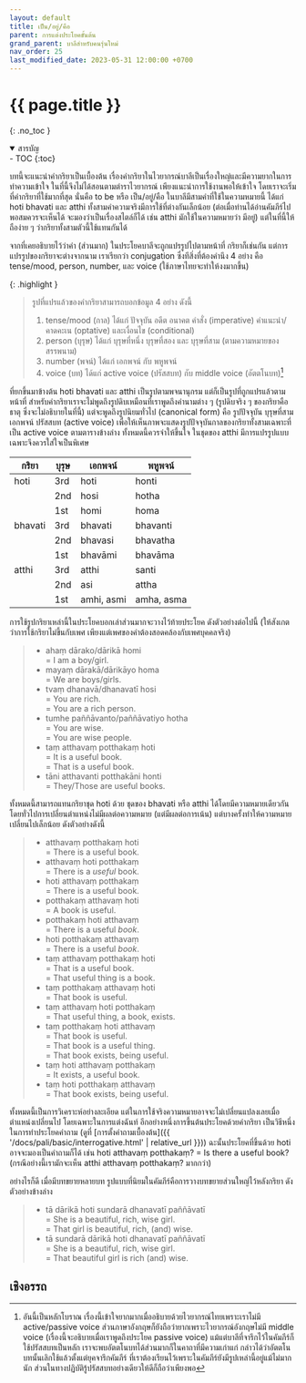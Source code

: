 ```yaml
---
layout: default
title: เป็น/อยู่/คือ
parent: การแต่งประโยคขั้นต้น
grand_parent: บาลีสำหรับคนรุ่นใหม่
nav_order: 25
last_modified_date: 2023-05-31 12:00:00 +0700
---
```


# {{ page.title  }}
{: .no_toc }

<details open markdown="block">
<summary>สารบัญ</summary>
- TOC
{:toc}
</details>

บทนี้จะแนะนำคำกริยาเป็นเบื้องต้น เรื่องคำกริยาในไวยากรณ์บาลีเป็นเรื่องใหญ่และมีความยากในการทำความเข้าใจ ในที่นี้จึงไม่ได้สอนตามตำราไวยากรณ์ เพียงแนะนำการใช้งานพอให้เข้าใจ โดยเราจะเริ่มที่คำกริยาที่ใช้มากที่สุด นั่นคือ to be หรือ เป็น/อยู่/คือ ในบาลีมีสามคำที่ใช้ในความหมายนี้ ได้แก่ hoti bhavati และ atthi ทั้งสามคำความจริงมีการใช้ที่ต่างกันเล็กน้อย (ต่อเมื่อท่านได้อ่านคัมภีร์ไปพอสมควรจะเห็นได้ จะมองว่าเป็นเรื่องสไตล์ก็ได้ เช่น atthi มักใช้ในความหมายว่า มีอยู่) แต่ในที่นี้ให้ถือง่าย ๆ ว่ากริยาทั้งสามตัวนี้ใช้แทนกันได้

จากที่เคยอธิบายไว้ว่าคำ (ส่วนมาก) ในประโยคบาลีจะถูกแปรรูปไปตามหน้าที่ กริยาก็เช่นกัน แต่การแปรรูปของกริยาจะต่างจากนาม เราเรียกว่า conjugation ซึ่งทีสิ่งที่ต้องคำนึง 4 อย่าง คือ tense/mood, person, number, และ voice (ใช้ภาษาไทยจะทำให้งงมากขึ้น)

{: .highlight }
> รูปที่แปรแล้วของคำกริยาสามารถบอกข้อมูล 4 อย่าง ดังนี้
> 1. tense/mood (กาล) ได้แก่ ปัจจุบัน อดีต อนาคต คำสั่ง (imperative) คำแนะนำ/คาดคะเน (optative) และเงื่อนไข (conditional)
> 2. person (บุรุษ) ได้แก่ บุรุษที่หนึ่ง บุรุษที่สอง และ บุรุษที่สาม (ตามความหมายของสรรพนาม)
> 3. number (พจน์) ได้แก่ เอกพจน์ กับ พหูพจน์
> 4. voice (บท) ได้แก่ active voice (ปรัสสบท) กับ middle voice (อัตตโนบท)[^voice]

[^voice]: อันนี้เป็นหลักโบราณ เรื่องนี้เข้าใจยากมากเมื่ออธิบายด้วยไวยากรณ์ไทยเพราะเราไม่มี active/passive voice ส่วนภาษาอังกฤษก็ยังถือว่ายากเพราะไวยากรณ์อังกฤษไม่มี middle voice (เรื่องนี้จะอธิบายเมื่อเราพูดถึงประโยค passive voice) แม้แต่บาลีที่จารึกไว้ในคัมภีร์ก็ใช้ปรัสสบทเป็นหลัก เราจะพบอัตตโนบทได้ส่วนมากก็ในคาถาที่มีความเก่าแก่ กล่าวได้ว่าอัตตโนบทนั้นเลิกใช้แล้วตั้งแต่ยุคจารึกคัมภีร์ ที่เราต้องเรียนไว้เพราะในคัมภีร์ยังมีรูปเหล่านี้อยู่แม้ไม่มากนัก ส่วนในทางปฏิบัติรู้ปรัสสบทอย่างเดียวให้ดีก็ถือว่าเพียงพอ

ที่ยกขึ้นมาข้างต้น hoti bhavati และ atthi เป็นรูปตามพจนานุกรม แต่ก็เป็นรูปที่ถูกแปรแล้วตามหน้าที่ สำหรับคำกริยาเราจะไม่พูดถึงรูปดิบเหมือนที่เราพูดถึงคำนามต่าง ๆ (รูปดิบจริง ๆ ของกริยาคือธาตุ ซึ่งจะไม่อธิบายในที่นี้) แต่จะพูดถึงรูปนิยมทั่วไป (canonical form) คือ รูปปัจจุบัน บุรุษที่สาม เอกพจน์ ปรัสสบท (active voice) เพื่อให้เห็นภาพจะแสดงรูปปัจจุบันกาลของกริยาทั้งสามเฉพาะที่เป็น active voice ตามตารางข้างล่าง ทั้งหมดนี้ควรจำให้ขึ้นใจ ในชุดของ atthi มีการแปรรูปแบบเฉพาะจึงควรใส่ใจเป็นพิเศษ

| กริยา | บุรุษ | เอกพจน์ | พหูพจน์ |
| --- | --- | --- | --- |
| hoti | 3rd | hoti | honti |
|  | 2nd | hosi | hotha |
|  | 1st | homi | homa |
| bhavati | 3rd | bhavati | bhavanti |
|  | 2nd | bhavasi | bhavatha |
|  | 1st | bhavāmi | bhavāma |
| atthi | 3rd | atthi | santi |
|  | 2nd | asi | attha |
|  | 1st | amhi, asmi | amha, asma |

การใช้รูปกริยาเหล่านี้ในประโยคบอกเล่าส่วนมากจะวางไว้ท้ายประโยค ดังตัวอย่างต่อไปนี้ (ให้สังเกตว่าการใช้กริยาไม่ขึ้นกับเพศ เพียงแต่เพศของคำต้องสอดคล้องกับเพศบุคคลจริง)

> - ahaṃ dārako/dārikā homi<br>= I am a boy/girl.
> - mayaṃ dārakā/dārikāyo homa<br>= We are boys/girls.
> - tvaṃ dhanavā/dhanavatī hosi<br>= You are rich.<br>= You are a rich person.
> - tumhe paññāvanto/paññāvatiyo hotha<br>= You are wise.<br>= You are wise people.
> - taṃ atthavaṃ potthakaṃ hoti<br>= It is a useful book.<br>= That is a useful book.
> - tāni atthavanti potthakāni honti<br>= They/Those are useful books.

ทั้งหมดนี้สามารถแทนกริยาชุด hoti ด้วย ชุดของ bhavati หรือ atthi ได้โดยมีความหมายเดียวกัน โดยทั่วไปการเปลี่ยนตำแหน่งไม่มีผลต่อความหมาย (แต่มีผลต่อการเน้น) แต่บางครั้งทำให้ความหมายเปลี่ยนไปเล็กน้อย ดังตัวอย่างดังนี้

> - atthavaṃ potthakaṃ hoti<br>= There is a useful book.
> - atthavaṃ hoti potthakaṃ<br>= There is a *useful* book.
> - hoti atthavaṃ potthakaṃ<br>= There is a useful book.
> - potthakaṃ atthavaṃ hoti<br>= A book is useful.
> - potthakaṃ hoti atthavaṃ<br>= There is a useful *book*.
> - hoti potthakaṃ atthavaṃ<br>= There is a useful *book*.
> - taṃ atthavaṃ potthakaṃ hoti<br>= That is a useful book.<br>= That useful thing is a book.
> - taṃ potthakaṃ atthavaṃ hoti<br>= That book is useful.
> - taṃ atthavaṃ hoti potthakaṃ<br>= That useful thing, a book, exists.
> - taṃ potthakaṃ hoti atthavaṃ<br>= That book is useful.<br>= That book is a useful thing.<br>= That book exists, being useful.
> - taṃ hoti atthavaṃ potthakaṃ<br>= It exists, a useful book.
> - taṃ hoti potthakaṃ atthavaṃ<br>= That book exists, being useful.

ทั้งหมดนี้เป็นการวิเคราะห์อย่างละเอียด แต่ในการใช้จริงความหมายอาจจะไม่เปลี่ยนแปลงเลยเมื่อตำแหน่งเปลี่ยนไป โดยเฉพาะในการแต่งฉันท์ อีกอย่างหนึ่งการขึ้นต้นประโยคด้วยคำกริยา เป็นวิธีหนึ่งในการทำประโยคคำถาม (ดูที่ [การตั้งคำถามเบื้องต้น]({{ '/docs/pali/basic/interrogative.html' | relative_url }})) ฉะนั้นประโยคที่ขึ้นด้วย hoti อาจจะมองเป็นคำถามก็ได้ เช่น hoti atthavaṃ potthakaṃ? = Is there a useful book? (กรณีอย่างนี้เรามักจะเห็น atthi atthavaṃ potthakaṃ? มากกว่า)

อย่างไรก็ดี เมื่อมีบทขยายหลายบท รูปแบบที่นิยมในคัมภีร์คือการวางบทขยายส่วนใหญ่ไว้หลังกริยา ดังตัวอย่างข้างล่าง

> - tā dārikā hoti sundarā dhanavatī paññāvatī<br>= She is a beautiful, rich, wise girl.<br>= That girl is beautiful, rich, (and) wise.
> - tā sundarā dārikā hoti dhanavatī paññāvatī<br>= She is a beautiful, rich, wise girl.<br>= That beautiful girl is rich (and) wise.

## เชิงอรรถ
